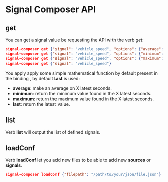# Signal Composer API

## get

You can get a signal value be requesting the API with the verb *get*:

```json
signal-composer get {"signal": "vehicle_speed", "options": {"average": 10}}
signal-composer get {"signal": "vehicle_speed", "options": {"minimum": 10}}
signal-composer get {"signal": "vehicle_speed", "options": {"maximum": 10}}
signal-composer get {"signal": "vehicle_speed"}
```

You apply apply some simple mathematical function by default present in the binding
, by default **last** is used:

- **average**: make an average on X latest seconds.
- **minimum**: return the minimum value found in the X latest seconds.
- **maximum**: return the maximum value found in the X latest seconds.
- **last**: return the latest value.

## list

Verb **list** will output the list of defined signals.

## loadConf

Verb **loadConf** let you add new files to be able to add new **sources** or
**signals**.

```json
signal-composer loadConf {"filepath": "/path/to/your/json/file.json"}
```
